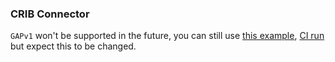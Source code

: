 ### CRIB Connector

<div class="warning">

`GAPv1` won't be supported in the future, you can still use [this example](https://github.com/smartcontractkit/chainlink/tree/develop/integration-tests/crib), [CI run](https://github.com/smartcontractkit/chainlink/actions/workflows/crib-integration-test.yml) but expect this to be changed.

</div>
